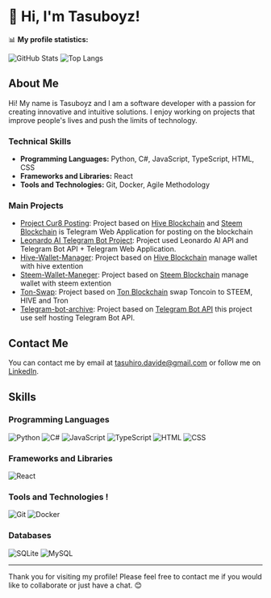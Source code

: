 # 👋 Hi, I'm Tasuboyz!

📊 **My profile statistics:**

![GitHub Stats](https://github-readme-stats.vercel.app/api?username=tasuboyz&show_icons=true&theme=dark)
![Top Langs](https://github-readme-stats.vercel.app/api/top-langs/?username=tasuboyz&layout=compact&theme=dark)

## **About Me**

Hi! My name is Tasuboyz and I am a software developer with a passion for creating innovative and intuitive solutions. I enjoy working on projects that improve people's lives and push the limits of technology.

### **Technical Skills**
- **Programming Languages:** Python, C#, JavaScript, TypeScript, HTML, CSS
- **Frameworks and Libraries:** React
- **Tools and Technologies:** Git, Docker, Agile Methodology

### **Main Projects**
- [Project Cur8 Posting](https://github.com/davvoz/cur8-steem-telegram): Project based on [Hive Blockchain](https://hive.io/) and [Steem Blockchain](https://steem.com/) is Telegram Web Application for posting on the blockchain 
- [Leonardo AI Telegram Bot Project](https://github.com/tasuboyz/Leonardo-AI-Telegram-Bot): Project used Leonardo AI API and Telegram Bot API + Telegram Web Application.
- [Hive-Wallet-Manager](https://github.com/tasuboyz/Hive-Wallet-Manager): Project based on [Hive Blockchain](https://hive.io/) manage wallet with hive extention
- [Steem-Wallet-Maneger](https://github.com/tasuboyz/Steem-Wallet-Manager): Project based on [Steem Blockchain](https://steem.com/) manage wallet with steem extention
- [Ton-Swap](https://github.com/tasuboyz/Toncoin-to-STEEM-HIVE-Swap): Project based on [Ton Blockchain](https://ton.org/) swap Toncoin to STEEM, HIVE and Tron
- [Telegram-bot-archive](https://github.com/tasuboyz/Telegram-bot-archive): Project based on [Telegram Bot API](https://core.telegram.org/bots/api) this project use self hosting Telegram Bot API.

## **Contact Me**

You can contact me by email at [tasuhiro.davide@gmail.com](mailto:tasuhiro.davide@gmail.com) or follow me on [LinkedIn](https://www.linkedin.com/in/tasuhiro-davide-kato-006570250/).

## **Skills**

### **Programming Languages**
![Python](https://img.shields.io/badge/-Python-3776AB?logo=python&logoColor=white)
![C#](https://img.shields.io/badge/-C%23-239120?logo=c-sharp&logoColor=white)
![JavaScript](https://img.shields.io/badge/-JavaScript-F7DF1E?logo=javascript&logoColor=black)
![TypeScript](https://img.shields.io/badge/-TypeScript-3178C6?logo=typescript&logoColor=white)
![HTML](https://img.shields.io/badge/-HTML-E34F26?logo=html5&logoColor=white)
![CSS](https://img.shields.io/badge/-CSS-1572B6?logo=css3&logoColor=white)

### **Frameworks and Libraries**
![React](https://img.shields.io/badge/-React-61DAFB?logo=react&logoColor=black)

### **Tools and Technologies** !
![Git](https://img.shields.io/badge/-Git-F05032?logo=git&logoColor=white)
![Docker](https://img.shields.io/badge/-Docker-2496ED?logo=docker&logoColor=white)

### **Databases**
![SQLite](https://img.shields.io/badge/-SQLite-003B57?logo=sqlite&logoColor=white)
![MySQL](https://img.shields.io/badge/-MySQL-4479A1?logo=mysql&logoColor=white)


---

Thank you for visiting my profile! Please feel free to contact me if you would like to collaborate or just have a chat. 😊